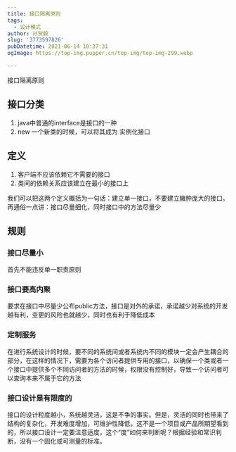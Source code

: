 ```yaml
---
title: 接口隔离原则
tags:
  - 设计模式
author: 孙贺毅
slug: '3773597826'
pubDatetime: 2021-06-14 10:37:31
ogImage: https://top-img.pupper.cn/top-img/top-img-299.webp

---
```


接口隔离原则

<!-- more -->

## 接口分类

1. java中普通的interface是接口的一种
2. new 一个新类的时候，可以将其成为 实例化接口

## 定义

1. 客户端不应该依赖它不需要的接口
2. 类间的依赖关系应该建立在最小的接口上

我们可以把这两个定义概括为一句话：建立单一接口，不要建立臃肿庞大的接口。再通俗一点讲：接口尽量细化，同时接口中的方法尽量少

## 规则

### 接口尽量小

首先不能违反单一职责原则

### 接口要高内聚

要求在接口中尽量少公布public方法，接口是对外的承诺，承诺越少对系统的开发越有利，变更的风险也就越少，同时也有利于降低成本

### 定制服务

在进行系统设计的时候，要不同的系统间或者系统内不同的模块一定会产生耦合的部分，在这样的情况下，需要为各个访问者提供专用的接口，以确保一个类或者一个接口中提供多个不同访问者的方法的时候，权限没有控制好，导致一个访问者可以查询本来不属于它的方法

### 接口设计是有限度的

接口的设计粒度越小，系统越灵活，这是不争的事实。但是，灵活的同时也带来了结构的复杂化，开发难度增加，可维护性降低，这不是一个项目或产品所期望看到的，所以接口设计一定要注意适度，这个“度”如何来判断呢？根据经验和常识判断，没有一个固化或可测量的标准。